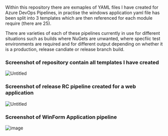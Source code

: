  Within this repository there are exmaples of YAML files I have created for Azure DevOps Pipelines, in practise the windows application yaml file has been split into 3 templates which are then referenced for each module require (there are 25).
 
 There are varieties of each of these pipelines currently in use for different situations such as builds where NuGets are unwanted, where specfiic test environments are required and for different output depending on whether it is a production, release candiate or release branch build.

### Screenshot of repository contain all templates I have created
 ![Untitled](https://github.com/user-attachments/assets/383c4412-3be1-480d-b006-4c1d04f78992)

### Screenshot of release RC pipeline created for a web application 
 
![Untitled](https://github.com/user-attachments/assets/4d68a777-ccd3-4db1-8456-0f0890583867)

### Screenshot of WinForm Application pipeline

![image](https://github.com/user-attachments/assets/1c188c1a-bc5a-4ffc-beba-6301c843fbe5)

